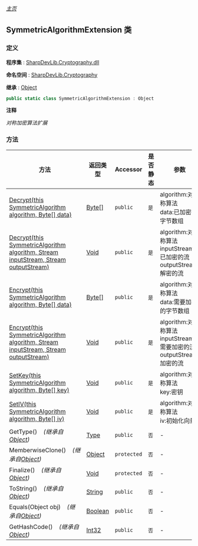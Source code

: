 ###### [主页](./Index.md "主页")

## SymmetricAlgorithmExtension 类

### 定义

**程序集** : [SharpDevLib.Cryptography.dll](./SharpDevLib.Cryptography.assembly.md "SharpDevLib.Cryptography.dll")

**命名空间** : [SharpDevLib.Cryptography](./SharpDevLib.Cryptography.namespace.md "SharpDevLib.Cryptography")

**继承** : [Object](https://learn.microsoft.com/en-us/dotnet/api/system.object "Object")

``` csharp
public static class SymmetricAlgorithmExtension : Object
```

**注释**

*对称加密算法扩展*


### 方法

|方法|返回类型|Accessor|是否静态|参数|
|---|---|---|---|---|
|[Decrypt(this SymmetricAlgorithm algorithm, Byte[] data)](./SharpDevLib.Cryptography.SymmetricAlgorithmExtension.Decrypt.thisSymmetricAlgorithm.Byte.md "Decrypt(this SymmetricAlgorithm algorithm, Byte[] data)")|[Byte\[\]](https://learn.microsoft.com/en-us/dotnet/api/system.byte[] "Byte\[\]")|`public`|`是`|algorithm:对称算法<br>data:已加密的字节数组|
|[Decrypt(this SymmetricAlgorithm algorithm, Stream inputStream, Stream outputStream)](./SharpDevLib.Cryptography.SymmetricAlgorithmExtension.Decrypt.thisSymmetricAlgorithm.Stream.Stream.md "Decrypt(this SymmetricAlgorithm algorithm, Stream inputStream, Stream outputStream)")|[Void](https://learn.microsoft.com/en-us/dotnet/api/system.void "Void")|`public`|`是`|algorithm:对称算法<br>inputStream:已加密的流<br>outputStream:解密的流|
|[Encrypt(this SymmetricAlgorithm algorithm, Byte[] data)](./SharpDevLib.Cryptography.SymmetricAlgorithmExtension.Encrypt.thisSymmetricAlgorithm.Byte.md "Encrypt(this SymmetricAlgorithm algorithm, Byte[] data)")|[Byte\[\]](https://learn.microsoft.com/en-us/dotnet/api/system.byte[] "Byte\[\]")|`public`|`是`|algorithm:对称算法<br>data:需要加密的字节数组|
|[Encrypt(this SymmetricAlgorithm algorithm, Stream inputStream, Stream outputStream)](./SharpDevLib.Cryptography.SymmetricAlgorithmExtension.Encrypt.thisSymmetricAlgorithm.Stream.Stream.md "Encrypt(this SymmetricAlgorithm algorithm, Stream inputStream, Stream outputStream)")|[Void](https://learn.microsoft.com/en-us/dotnet/api/system.void "Void")|`public`|`是`|algorithm:对称算法<br>inputStream:需要加密的流<br>outputStream:加密的流|
|[SetKey(this SymmetricAlgorithm algorithm, Byte[] key)](./SharpDevLib.Cryptography.SymmetricAlgorithmExtension.SetKey.thisSymmetricAlgorithm.Byte.md "SetKey(this SymmetricAlgorithm algorithm, Byte[] key)")|[Void](https://learn.microsoft.com/en-us/dotnet/api/system.void "Void")|`public`|`是`|algorithm:对称算法<br>key:密钥|
|[SetIV(this SymmetricAlgorithm algorithm, Byte[] iv)](./SharpDevLib.Cryptography.SymmetricAlgorithmExtension.SetIV.thisSymmetricAlgorithm.Byte.md "SetIV(this SymmetricAlgorithm algorithm, Byte[] iv)")|[Void](https://learn.microsoft.com/en-us/dotnet/api/system.void "Void")|`public`|`是`|algorithm:对称算法<br>iv:初始化向量|
|GetType()&nbsp;&nbsp;&nbsp;&nbsp;*(继承自[Object](https://learn.microsoft.com/en-us/dotnet/api/system.object "Object"))*|[Type](https://learn.microsoft.com/en-us/dotnet/api/system.type "Type")|`public`|`否`|-|
|MemberwiseClone()&nbsp;&nbsp;&nbsp;&nbsp;*(继承自[Object](https://learn.microsoft.com/en-us/dotnet/api/system.object "Object"))*|[Object](https://learn.microsoft.com/en-us/dotnet/api/system.object "Object")|`protected`|`否`|-|
|Finalize()&nbsp;&nbsp;&nbsp;&nbsp;*(继承自[Object](https://learn.microsoft.com/en-us/dotnet/api/system.object "Object"))*|[Void](https://learn.microsoft.com/en-us/dotnet/api/system.void "Void")|`protected`|`否`|-|
|ToString()&nbsp;&nbsp;&nbsp;&nbsp;*(继承自[Object](https://learn.microsoft.com/en-us/dotnet/api/system.object "Object"))*|[String](https://learn.microsoft.com/en-us/dotnet/api/system.string "String")|`public`|`否`|-|
|Equals(Object obj)&nbsp;&nbsp;&nbsp;&nbsp;*(继承自[Object](https://learn.microsoft.com/en-us/dotnet/api/system.object "Object"))*|[Boolean](https://learn.microsoft.com/en-us/dotnet/api/system.boolean "Boolean")|`public`|`否`|-|
|GetHashCode()&nbsp;&nbsp;&nbsp;&nbsp;*(继承自[Object](https://learn.microsoft.com/en-us/dotnet/api/system.object "Object"))*|[Int32](https://learn.microsoft.com/en-us/dotnet/api/system.int32 "Int32")|`public`|`否`|-|


